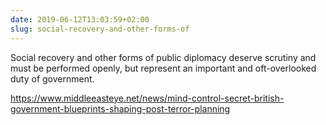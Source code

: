 ```yaml
---
date: 2019-06-12T13:03:59+02:00
slug: social-recovery-and-other-forms-of
---
```

Social recovery and other forms of public diplomacy deserve scrutiny and must be performed openly, but represent an important and oft-overlooked duty of government.

https://www.middleeasteye.net/news/mind-control-secret-british-government-blueprints-shaping-post-terror-planning

